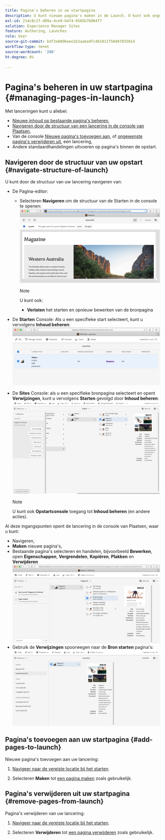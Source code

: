 ```yaml
---
title: Pagina's beheren in uw startpagina
description: U kunt nieuwe pagina's maken in de Launch. U kunt ook ongewenste pagina's verwijderen.
exl-id: 214c8c2f-d09a-4ce9-b474-9505b76084f7
solution: Experience Manager Sites
feature: Authoring, Launches
role: User
source-git-commit: bdf3e0896eee1b3aa6edfc481011f50407835014
workflow-type: tm+mt
source-wordcount: '288'
ht-degree: 0%

---
```


# Pagina&#39;s beheren in uw startpagina {#managing-pages-in-launch}

Met lanceringen kunt u allebei:

* [Nieuwe inhoud op bestaande pagina&#39;s beheren](/help/sites-cloud/authoring/launches/editing.md),
* [Navigeren door de structuur van een lancering in de console van Plaatsen](#navigate-structure-of-launch),
* Van de console [Nieuwe pagina&#39;s toevoegen aan](#add-pages-to-launch), of [ongewenste pagina&#39;s verwijderen uit](#remove-pages-from-launch), een lancering,
* Andere standaardhandelingen uitvoeren op pagina&#39;s binnen de opstart.

## Navigeren door de structuur van uw opstart {#navigate-structure-of-launch}

U kunt door de structuur van uw lancering navigeren van:

* De Pagina-editor:

   * Selecteren **Navigeren** om de structuur van de Starten in de console te openen:
     ![Navigeren door Starten vanuit de Pagina-editor](/help/sites-cloud/authoring/assets/launches-navigate-page-editor.png)

     >[!NOTE]
     >
     >U kunt ook:
     >
     >* **Verlaten** het starten en opnieuw bewerken van de bronpagina

* De **Starten** Console: Als u een specifieke start selecteert, kunt u vervolgens **Inhoud beheren**:
  ![Console starten - Inhoud beheren](/help/sites-cloud/authoring/assets/launches-navigate-launches-console.png)

* De **Sites** Console: als u een specifieke bronpagina selecteert en opent **Verwijzingen**, kunt u vervolgens **Starten** gevolgd door **Inhoud beheren**:
  ![Console starten - Inhoud beheren](/help/sites-cloud/authoring/assets/launches-navigate-sites-console.png)

  >[!NOTE]
  >
  >U kunt ook **Opstartconsole** toegang tot **Inhoud beheren** (en andere acties).

Al deze ingangspunten opent de lancering in de console van Plaatsen, waar u kunt:

* Navigeren,
* **Maken** nieuwe pagina&#39;s,
* Bestaande pagina&#39;s selecteren en handelen, bijvoorbeeld **Bewerken**, open **Eigenschappen**, **Vergrendelen**, **Kopiëren**, **Plakken** en **Verwijderen**
  ![Navigeren door Starten in Siteconsole vanuit Inhoud beheren](/help/sites-cloud/authoring/assets/launches-navigate-manage-content.png)
* Gebruik de **Verwijzingen** spoorwegen naar de **Bron starten** pagina&#39;s:
  ![Siteconsole - Bron starten](/help/sites-cloud/authoring/assets/launches-navigate-launch-source.png)

## Pagina&#39;s toevoegen aan uw startpagina {#add-pages-to-launch}

Nieuwe pagina&#39;s toevoegen aan uw lancering:

1. [Navigeer naar de vereiste locatie bij het starten](#navigate-structure-of-launch).

1. Selecteren **Maken** tot [een pagina maken](/help/sites-cloud/authoring/sites-console/creating-pages.md#creating-a-new-page) zoals gebruikelijk.

## Pagina&#39;s verwijderen uit uw startpagina {#remove-pages-from-launch}

Pagina&#39;s verwijderen van uw lancering:

1. [Navigeer naar de vereiste locatie bij het starten](#navigate-structure-of-launch).

1. Selecteren **Verwijderen** tot [een pagina verwijderen](/help/sites-cloud/authoring/sites-console/managing-pages.md#deleting-a-page) zoals gebruikelijk.
